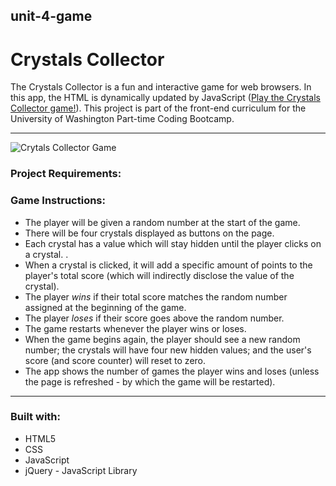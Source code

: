 ## unit-4-game 

# Crystals Collector

The Crystals Collector is a fun and interactive game for web browsers. In this app, the HTML is dynamically updated by JavaScript ([Play the Crystals Collector game!](https://heidijvr.github.io/Crystals-Collector-unit-4-game/)).
This project is part of the front-end curriculum for the University of Washington Part-time Coding Bootcamp. 

-----

<img src="https://heidijvr.github.io/Crystals-Collector-unit-4-game/assets/images/Crystals-Collector.png" alt="Crytals Collector Game">


### Project Requirements:

### Game Instructions:

  * The player will be given a random number at the start of the game. 
  * There will be four crystals displayed as buttons on the page.
  * Each crystal has a value which will stay hidden until the player clicks on a crystal.  .
  * When a crystal is clicked, it will add a specific amount of points to the player's total score (which will indirectly
    disclose the value of the crystal). 
  * The player *wins* if their total score matches the random number assigned at the beginning of the game.
  * The player *loses* if their score goes above the random number.
  * The game restarts whenever the player wins or loses.
* When the game begins again, the player should see a new random number; the crystals will have four new hidden values; and
  the user's score (and score counter) will reset to zero.
* The app shows the number of games the player wins and loses (unless the page is refreshed - by which the game will be restarted).


-----

### Built with:

* HTML5
* CSS
* JavaScript
* jQuery - JavaScript Library

